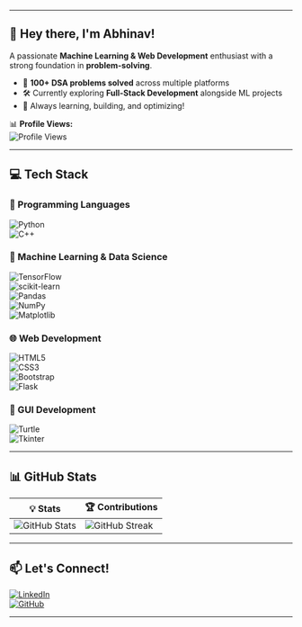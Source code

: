 
---

## **🚀 Hey there, I'm Abhinav!**  
A passionate **Machine Learning & Web Development** enthusiast with a strong foundation in **problem-solving**.  

- 📌 **100+ DSA problems solved** across multiple platforms  
- 🛠 Currently exploring **Full-Stack Development** alongside ML projects  
- 🎯 Always learning, building, and optimizing!  

📊 **Profile Views:**  
![Profile Views](https://komarev.com/ghpvc/?username=abhinav23122021234&color=blue)  

---

## **💻 Tech Stack**  
### **📌 Programming Languages**  
![Python](https://img.shields.io/badge/Python-3776AB?style=for-the-badge&logo=python&logoColor=white)  
![C++](https://img.shields.io/badge/C++-00599C?style=for-the-badge&logo=cplusplus&logoColor=white)  

### **🤖 Machine Learning & Data Science**  
![TensorFlow](https://img.shields.io/badge/TensorFlow-FF6F00?style=for-the-badge&logo=tensorflow&logoColor=white)  
![scikit-learn](https://img.shields.io/badge/Scikit--learn-F7931E?style=for-the-badge&logo=scikitlearn&logoColor=white)  
![Pandas](https://img.shields.io/badge/Pandas-150458?style=for-the-badge&logo=pandas&logoColor=white)  
![NumPy](https://img.shields.io/badge/Numpy-013243?style=for-the-badge&logo=numpy&logoColor=white)  
![Matplotlib](https://img.shields.io/badge/Matplotlib-11557C?style=for-the-badge&logo=plotly&logoColor=white)  

### **🌐 Web Development**  
![HTML5](https://img.shields.io/badge/HTML5-E34F26?style=for-the-badge&logo=html5&logoColor=white)  
![CSS3](https://img.shields.io/badge/CSS3-1572B6?style=for-the-badge&logo=css3&logoColor=white)  
![Bootstrap](https://img.shields.io/badge/Bootstrap-563D7C?style=for-the-badge&logo=bootstrap&logoColor=white)  
![Flask](https://img.shields.io/badge/Flask-000000?style=for-the-badge&logo=flask&logoColor=white)  

### **🎨 GUI Development**  
![Turtle](https://img.shields.io/badge/Turtle-00A693?style=for-the-badge&logo=python&logoColor=white)  
![Tkinter](https://img.shields.io/badge/Tkinter-FFCA28?style=for-the-badge&logo=python&logoColor=black)  

---

## **📊 GitHub Stats**  
| 💡 Stats | 🏆 Contributions |  
|----------|----------------|  
| ![GitHub Stats](https://github-readme-stats.vercel.app/api?username=abhinav23122021234&show_icons=true&theme=dark) | ![GitHub Streak](https://img.shields.io/github/streak-stats/abhinav23122021234?theme=dark)

---

## **📫 Let's Connect!**  
[![LinkedIn](https://img.shields.io/badge/LinkedIn-0077B5?style=for-the-badge&logo=linkedin&logoColor=white)](https://www.linkedin.com/in/abhinav-sharma-4876b1282)  
[![GitHub](https://img.shields.io/badge/GitHub-181717?style=for-the-badge&logo=github&logoColor=white)](https://github.com/abhinav23122021234)  

---

